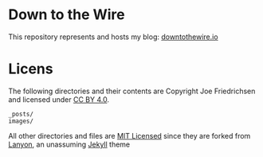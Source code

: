 # Down to the Wire

This repository represents and hosts my blog: [downtothewire.io](http://downtothewire.io)
# Licens

The following directories and their contents are Copyright Joe Friedrichsen and licensed under [CC BY 4.0](http://creativecommons.org/licenses/by/4.0/legalcode).

    _posts/
    images/

All other directories and files are [MIT Licensed](http://github.com/wireddown/wireddown.github.io/blob/master/LICENSE.md) since they are forked from [Lanyon](http://github.com/poole/lanyon), an unassuming [Jekyll](http://jekyllrb.com/) theme

